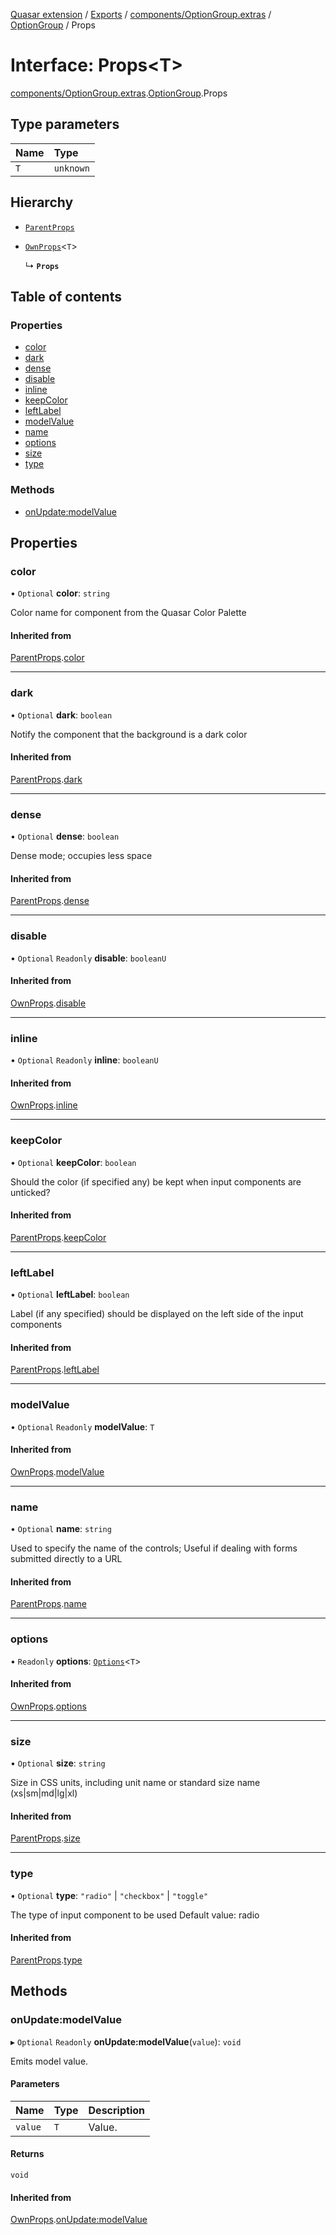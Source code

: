 [Quasar extension](../index.md) / [Exports](../modules.md) / [components/OptionGroup.extras](../modules/components_OptionGroup_extras.md) / [OptionGroup](../modules/components_OptionGroup_extras.OptionGroup.md) / Props

# Interface: Props<T\>

[components/OptionGroup.extras](../modules/components_OptionGroup_extras.md).[OptionGroup](../modules/components_OptionGroup_extras.OptionGroup.md).Props

## Type parameters

| Name | Type |
| :------ | :------ |
| `T` | `unknown` |

## Hierarchy

- [`ParentProps`](components_OptionGroup_extras.OptionGroup.ParentProps.md)

- [`OwnProps`](components_OptionGroup_extras.OptionGroup.OwnProps.md)<`T`\>

  ↳ **`Props`**

## Table of contents

### Properties

- [color](components_OptionGroup_extras.OptionGroup.Props.md#color)
- [dark](components_OptionGroup_extras.OptionGroup.Props.md#dark)
- [dense](components_OptionGroup_extras.OptionGroup.Props.md#dense)
- [disable](components_OptionGroup_extras.OptionGroup.Props.md#disable)
- [inline](components_OptionGroup_extras.OptionGroup.Props.md#inline)
- [keepColor](components_OptionGroup_extras.OptionGroup.Props.md#keepcolor)
- [leftLabel](components_OptionGroup_extras.OptionGroup.Props.md#leftlabel)
- [modelValue](components_OptionGroup_extras.OptionGroup.Props.md#modelvalue)
- [name](components_OptionGroup_extras.OptionGroup.Props.md#name)
- [options](components_OptionGroup_extras.OptionGroup.Props.md#options)
- [size](components_OptionGroup_extras.OptionGroup.Props.md#size)
- [type](components_OptionGroup_extras.OptionGroup.Props.md#type)

### Methods

- [onUpdate:modelValue](components_OptionGroup_extras.OptionGroup.Props.md#onupdate:modelvalue)

## Properties

### color

• `Optional` **color**: `string`

Color name for component from the Quasar Color Palette

#### Inherited from

[ParentProps](components_OptionGroup_extras.OptionGroup.ParentProps.md).[color](components_OptionGroup_extras.OptionGroup.ParentProps.md#color)

___

### dark

• `Optional` **dark**: `boolean`

Notify the component that the background is a dark color

#### Inherited from

[ParentProps](components_OptionGroup_extras.OptionGroup.ParentProps.md).[dark](components_OptionGroup_extras.OptionGroup.ParentProps.md#dark)

___

### dense

• `Optional` **dense**: `boolean`

Dense mode; occupies less space

#### Inherited from

[ParentProps](components_OptionGroup_extras.OptionGroup.ParentProps.md).[dense](components_OptionGroup_extras.OptionGroup.ParentProps.md#dense)

___

### disable

• `Optional` `Readonly` **disable**: `booleanU`

#### Inherited from

[OwnProps](components_OptionGroup_extras.OptionGroup.OwnProps.md).[disable](components_OptionGroup_extras.OptionGroup.OwnProps.md#disable)

___

### inline

• `Optional` `Readonly` **inline**: `booleanU`

#### Inherited from

[OwnProps](components_OptionGroup_extras.OptionGroup.OwnProps.md).[inline](components_OptionGroup_extras.OptionGroup.OwnProps.md#inline)

___

### keepColor

• `Optional` **keepColor**: `boolean`

Should the color (if specified any) be kept when input components are unticked?

#### Inherited from

[ParentProps](components_OptionGroup_extras.OptionGroup.ParentProps.md).[keepColor](components_OptionGroup_extras.OptionGroup.ParentProps.md#keepcolor)

___

### leftLabel

• `Optional` **leftLabel**: `boolean`

Label (if any specified) should be displayed on the left side of the input components

#### Inherited from

[ParentProps](components_OptionGroup_extras.OptionGroup.ParentProps.md).[leftLabel](components_OptionGroup_extras.OptionGroup.ParentProps.md#leftlabel)

___

### modelValue

• `Optional` `Readonly` **modelValue**: `T`

#### Inherited from

[OwnProps](components_OptionGroup_extras.OptionGroup.OwnProps.md).[modelValue](components_OptionGroup_extras.OptionGroup.OwnProps.md#modelvalue)

___

### name

• `Optional` **name**: `string`

Used to specify the name of the controls; Useful if dealing with forms submitted directly to a URL

#### Inherited from

[ParentProps](components_OptionGroup_extras.OptionGroup.ParentProps.md).[name](components_OptionGroup_extras.OptionGroup.ParentProps.md#name)

___

### options

• `Readonly` **options**: [`Options`](../modules/components_OptionGroup_extras.OptionGroup.md#options)<`T`\>

#### Inherited from

[OwnProps](components_OptionGroup_extras.OptionGroup.OwnProps.md).[options](components_OptionGroup_extras.OptionGroup.OwnProps.md#options)

___

### size

• `Optional` **size**: `string`

Size in CSS units, including unit name or standard size name (xs|sm|md|lg|xl)

#### Inherited from

[ParentProps](components_OptionGroup_extras.OptionGroup.ParentProps.md).[size](components_OptionGroup_extras.OptionGroup.ParentProps.md#size)

___

### type

• `Optional` **type**: ``"radio"`` \| ``"checkbox"`` \| ``"toggle"``

The type of input component to be used
Default value: radio

#### Inherited from

[ParentProps](components_OptionGroup_extras.OptionGroup.ParentProps.md).[type](components_OptionGroup_extras.OptionGroup.ParentProps.md#type)

## Methods

### onUpdate:modelValue

▸ `Optional` `Readonly` **onUpdate:modelValue**(`value`): `void`

Emits model value.

#### Parameters

| Name | Type | Description |
| :------ | :------ | :------ |
| `value` | `T` | Value. |

#### Returns

`void`

#### Inherited from

[OwnProps](components_OptionGroup_extras.OptionGroup.OwnProps.md).[onUpdate:modelValue](components_OptionGroup_extras.OptionGroup.OwnProps.md#onupdate:modelvalue)
